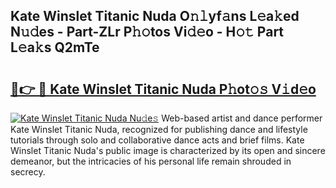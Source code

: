 ## Kate Winslet Titanic Nuda O𝚗𝚕yf𝚊ns L𝚎a𝚔ed N𝚞𝚍es - Part-ZLr P𝚑𝚘tos Vi𝚍𝚎o - H𝚘𝚝 Part L𝚎a𝚔s Q2mTe

# <h2><a href="http://kf53do.oniu.top/?m=Kate+Winslet+Titanic+Nuda">🔗👉 🔴 Kate Winslet Titanic Nuda P𝚑ot𝚘𝚜 V𝚒d𝚎o</a></h2>

[![Kate Winslet Titanic Nuda Nu𝚍e𝚜](https://i.imgur.com/0qMVB7G.gif)](http://kf53do.oniu.top/?m=Kate+Winslet+Titanic+Nuda)
Web-based artist and dance performer Kate Winslet Titanic Nuda, recognized for publishing dance and lifestyle tutorials through solo and collaborative dance acts and brief films. Kate Winslet Titanic Nuda's public image is characterized by its open and sincere demeanor, but the intricacies of his personal life remain shrouded in secrecy.  
